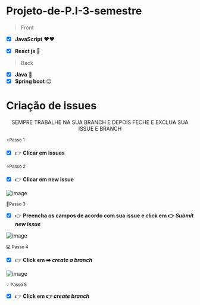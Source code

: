 # Projeto-de-P.I-3-semestre


 > Front                
 - [x] **JavaScript** 	:heart::heart:
 - [x] **React js** :smiling_face_with_three_hearts:


> Back
  - [x] **Java** :muscle: 
  - [x] **Spring boot** :stuck_out_tongue:

# Criação de issues

<p align="center">SEMPRE TRABALHE NA SUA BRANCH E DEPOIS FECHE E EXCLUA SUA ISSUE E BRANCH</p>

<sup>:star:Passo 1</sup> 

- [x] :point_right: **Clicar em issues**

<sup>:star:Passo 2</sup> 

- [x] :point_right: **Clicar em new issue**

![image](https://user-images.githubusercontent.com/89268597/184509149-b32d1f65-7dd6-4e25-8f37-86acd875a798.png)


<sup>:rocket:Passo 3</sup> 

- [x] :point_right: **Preencha os campos de acordo com sua issue e click em :point_right: *Submit new issue***

![image](https://user-images.githubusercontent.com/89268597/184509383-125cc256-ea5e-4c39-9543-0abd58e17a9d.png)

<sup>:computer: Passo 4</sup> 

- [x]  :point_right: **Click em :arrow_right: *create a branch***

![image](https://user-images.githubusercontent.com/89268597/184509792-db296f91-f2d3-415a-9829-df6e490ef7b0.png)

<sup>:bulb: Passo 5</sup> 

- [x]  :point_right: **Click em :point_right: *create branch***



